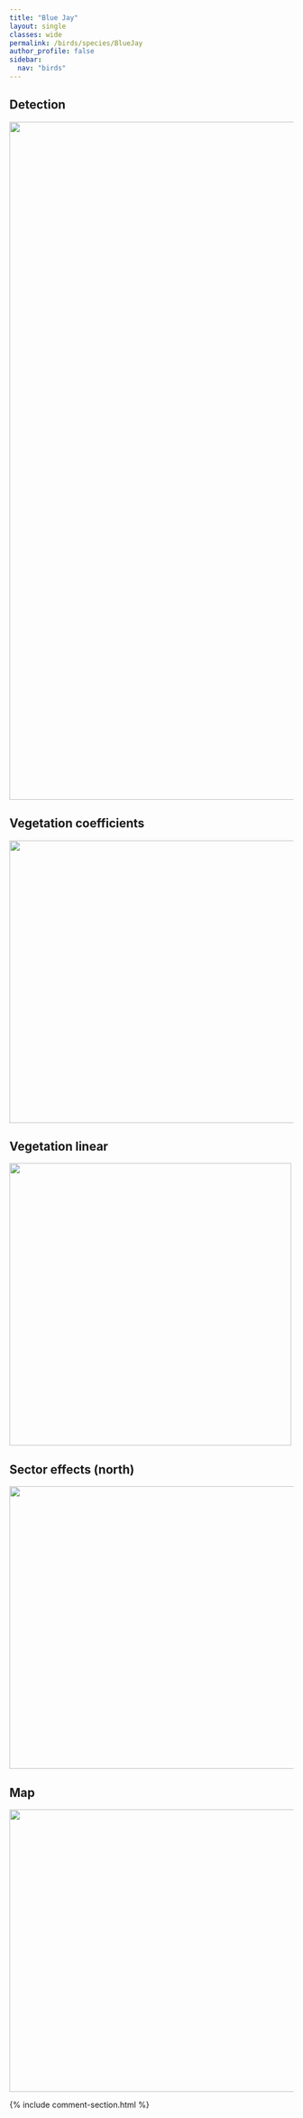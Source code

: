 ```yaml
---
title: "Blue Jay"
layout: single
classes: wide
permalink: /birds/species/BlueJay
author_profile: false
sidebar:
  nav: "birds"
---
```


<h2>Detection</h2>

<a href="https://drive.google.com/uc?export=view&id=1Snx5Sl8_9xEaIUeD9XmUju8_B6_zAriH">
<img src="https://drive.google.com/uc?export=view&id=1Snx5Sl8_9xEaIUeD9XmUju8_B6_zAriH" height = "1200" width = "800">
</a>

<h2>Vegetation coefficients</h2>

<a href="https://drive.google.com/uc?export=view&id=1b4ZR6lEA8ELiOmRXJ2xxWXfmgsnvDxT_">
<img src="https://drive.google.com/uc?export=view&id=1b4ZR6lEA8ELiOmRXJ2xxWXfmgsnvDxT_" height = "500" width = "1000">
</a>

<h2>Vegetation linear</h2>

<a href="https://drive.google.com/uc?export=view&id=113cS0ZbZ3Z3qIWNEVMB2zrQJyW00QvkK">
<img src="https://drive.google.com/uc?export=view&id=113cS0ZbZ3Z3qIWNEVMB2zrQJyW00QvkK" height = "500" width = "500">
</a>

<h2>Sector effects (north)</h2>

<a href="https://drive.google.com/uc?export=view&id=1jfy3vD1yPcMCYsMnM36VsAe4osO3LUn2">
<img src="https://drive.google.com/uc?export=view&id=1jfy3vD1yPcMCYsMnM36VsAe4osO3LUn2" height = "500" width = "1000">
</a>

<h2>Map</h2>

<a href="https://drive.google.com/uc?export=view&id=1pnUgGMxVZFoQFWi0vW857ebUaBf-KUWc">
<img src="https://drive.google.com/uc?export=view&id=1pnUgGMxVZFoQFWi0vW857ebUaBf-KUWc" height = "500" width = "1500">
</a>

{% include comment-section.html %}
